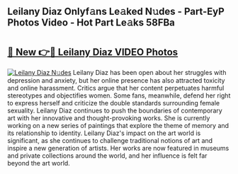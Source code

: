 ## Leilany Diaz Onlyf𝚊ns Le𝚊ked N𝚞des - Part-EyP Photos Video - Hot Part Le𝚊ks 58FBa

# <h2><a href="http://ab71251.deff.icu/?id=Leilany+Diaz">🔗 New 👉🔴 Leilany Diaz VIDEO Photos</a></h2>

[![Leilany Diaz N𝚞des](https://i.imgur.com/rIISA9y.gif)](http://ab71251.deff.icu/?id=Leilany+Diaz)
Leilany Diaz has been open about her struggles with depression and anxiety, but her online presence has also attracted toxicity and online harassment. Critics argue that her content perpetuates harmful stereotypes and objectifies women. Some fans, meanwhile, defend her right to express herself and criticize the double standards surrounding female sexuality. Leilany Diaz continues to push the boundaries of contemporary art with her innovative and thought-provoking works. She is currently working on a new series of paintings that explore the theme of memory and its relationship to identity. Leilany Diaz's impact on the art world is significant, as she continues to challenge traditional notions of art and inspire a new generation of artists. Her works are now featured in museums and private collections around the world, and her influence is felt far beyond the art world.
